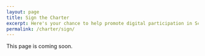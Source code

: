 ```yaml
---
layout: page
title: Sign the Charter
excerpt: Here's your chance to help promote digital participation in Scotland.
permalink: /charter/sign/
---
```


This page is coming soon.